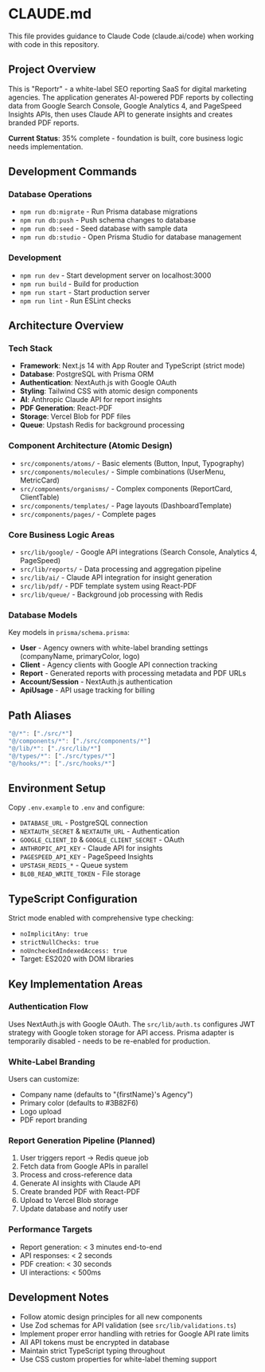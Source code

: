 # CLAUDE.md

This file provides guidance to Claude Code (claude.ai/code) when working with code in this repository.

## Project Overview

This is "Reportr" - a white-label SEO reporting SaaS for digital marketing agencies. The application generates AI-powered PDF reports by collecting data from Google Search Console, Google Analytics 4, and PageSpeed Insights APIs, then uses Claude API to generate insights and creates branded PDF reports.

**Current Status**: 35% complete - foundation is built, core business logic needs implementation.

## Development Commands

### Database Operations
- `npm run db:migrate` - Run Prisma database migrations
- `npm run db:push` - Push schema changes to database
- `npm run db:seed` - Seed database with sample data
- `npm run db:studio` - Open Prisma Studio for database management

### Development
- `npm run dev` - Start development server on localhost:3000
- `npm run build` - Build for production
- `npm run start` - Start production server
- `npm run lint` - Run ESLint checks

## Architecture Overview

### Tech Stack
- **Framework**: Next.js 14 with App Router and TypeScript (strict mode)
- **Database**: PostgreSQL with Prisma ORM
- **Authentication**: NextAuth.js with Google OAuth
- **Styling**: Tailwind CSS with atomic design components
- **AI**: Anthropic Claude API for report insights
- **PDF Generation**: React-PDF
- **Storage**: Vercel Blob for PDF files
- **Queue**: Upstash Redis for background processing

### Component Architecture (Atomic Design)
- `src/components/atoms/` - Basic elements (Button, Input, Typography)
- `src/components/molecules/` - Simple combinations (UserMenu, MetricCard)
- `src/components/organisms/` - Complex components (ReportCard, ClientTable)
- `src/components/templates/` - Page layouts (DashboardTemplate)
- `src/components/pages/` - Complete pages

### Core Business Logic Areas
- `src/lib/google/` - Google API integrations (Search Console, Analytics 4, PageSpeed)
- `src/lib/reports/` - Data processing and aggregation pipeline
- `src/lib/ai/` - Claude API integration for insight generation
- `src/lib/pdf/` - PDF template system using React-PDF
- `src/lib/queue/` - Background job processing with Redis

### Database Models
Key models in `prisma/schema.prisma`:
- **User** - Agency owners with white-label branding settings (companyName, primaryColor, logo)
- **Client** - Agency clients with Google API connection tracking
- **Report** - Generated reports with processing metadata and PDF URLs
- **Account/Session** - NextAuth.js authentication
- **ApiUsage** - API usage tracking for billing

## Path Aliases
```typescript
"@/*": ["./src/*"]
"@/components/*": ["./src/components/*"]
"@/lib/*": ["./src/lib/*"]
"@/types/*": ["./src/types/*"]
"@/hooks/*": ["./src/hooks/*"]
```

## Environment Setup

Copy `.env.example` to `.env` and configure:
- `DATABASE_URL` - PostgreSQL connection
- `NEXTAUTH_SECRET` & `NEXTAUTH_URL` - Authentication
- `GOOGLE_CLIENT_ID` & `GOOGLE_CLIENT_SECRET` - OAuth
- `ANTHROPIC_API_KEY` - Claude API for insights
- `PAGESPEED_API_KEY` - PageSpeed Insights
- `UPSTASH_REDIS_*` - Queue system
- `BLOB_READ_WRITE_TOKEN` - File storage

## TypeScript Configuration

Strict mode enabled with comprehensive type checking:
- `noImplicitAny: true`
- `strictNullChecks: true`
- `noUncheckedIndexedAccess: true`
- Target: ES2020 with DOM libraries

## Key Implementation Areas

### Authentication Flow
Uses NextAuth.js with Google OAuth. The `src/lib/auth.ts` configures JWT strategy with Google token storage for API access. Prisma adapter is temporarily disabled - needs to be re-enabled for production.

### White-Label Branding
Users can customize:
- Company name (defaults to "{firstName}'s Agency")
- Primary color (defaults to #3B82F6)
- Logo upload
- PDF report branding

### Report Generation Pipeline (Planned)
1. User triggers report → Redis queue job
2. Fetch data from Google APIs in parallel
3. Process and cross-reference data
4. Generate AI insights with Claude API
5. Create branded PDF with React-PDF
6. Upload to Vercel Blob storage
7. Update database and notify user

### Performance Targets
- Report generation: < 3 minutes end-to-end
- API responses: < 2 seconds
- PDF creation: < 30 seconds
- UI interactions: < 500ms

## Development Notes

- Follow atomic design principles for all new components
- Use Zod schemas for API validation (see `src/lib/validations.ts`)
- Implement proper error handling with retries for Google API rate limits
- All API tokens must be encrypted in database
- Maintain strict TypeScript typing throughout
- Use CSS custom properties for white-label theming support